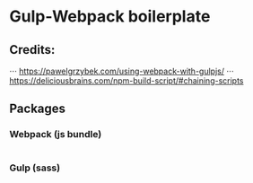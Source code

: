 # Gulp-Webpack boilerplate

## Credits:
⋅⋅⋅ https://pawelgrzybek.com/using-webpack-with-gulpjs/
⋅⋅⋅ https://deliciousbrains.com/npm-build-script/#chaining-scripts

## Packages

### Webpack (js bundle)
```npm install --save-dev babel-core babel-loader babel-preset-es2015 webpack webpack-cli webpack-dev-server
```

### Gulp (sass)
```npm install --save-dev gulp gulp-sass-glob gulp-sass gulp-plumber gulp-sourcemaps gulp-watch webpack-stream
```